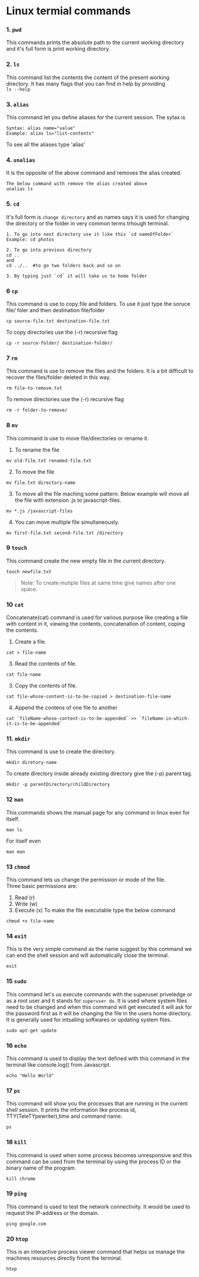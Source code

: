 # Linux termial commands

### 1. `pwd`
This commands prints the absolute path to the current working directory and it's full form is print working directory.

### 2. `ls`
This command list the contents the content of the present working directory. It has many flags that you can find in help by providing<br> `ls --help`

### 3. `alias`
This command let you define aliases for the current session. The sytax is <br>
```
Syntax: alias name="value"
Example: alias ls="list-contents"

```
To see all the aliases type 'alias'

### 4. `unalias`
It is the opposite of the above command and removes the alias created.<br>
```
The below command with remove the alias created above
unalias ls
```

### 5. `cd`
It's full form is `change directory` and as names says it is used for changing the directory or the folder in very common terms trhough terminal.

```
1. To go into next directory use it like this `cd nameOfFolder`
Example: cd photos

2. To go into previous directory
cd .. 
and 
cd ../..  #to go two folders back and so on

3. By typing just `cd` it will take us to home folder

```

### 6 `cp`
This command is use to copy file and folders. To use it just type the soruce file/ foler and then destination file/folder

```
cp source-file.txt destination-file.txt
```
To copy directories use the (-r) recursive flag
```
cp -r source-folder/ destination-folder/
```
### 7 `rm`
This command is use to remove the files and the folders. It is a bit difficult to recover the files/folder deleted in this way.

```
rm file-to-remove.txt
```
To remove directories use the (-r) recursive flag
```
rm -r folder-to-remove/
```
### 8 `mv`
This command is use to move file/directories or rename it.

1. To rename the file
```
mv old-file.txt renamed-file.txt
```
2. To move the file
```
mv file.txt directory-name
```
3. To move all the file maching some pattern. Below example will move all the file with extension .js to javascript-files.
```
mv *.js /javascript-files 
```
4. You can move multiple file simultaneously.
```
mv first-file.txt second-file.txt /directory
```

### 9 `touch`
This command create the new empty file in the current directory.

```
touch newfile.txt
```
> Note: To create mutiple files at same time give names after one space.

### 10 `cat`

Concatenate(cat) command is used for various purpose like creating a file with content in it, viewing the contents, concatenation of content, coping the contents.

1. Create a file.
```
cat > file-name
```
3. Read the contents of file.
```
cat file-name
```
3. Copy the contents of file.
```
cat file-whose-content-is-to-be-copied > destination-file-name
```
4. Append the contens of one file to another
```
cat `fileName-whose-content-is-to-be-appended` >> `fileName-in-which-it-is-to-be-appended`
```

### 11. `mkdir`
This command is use to create the directory.

```
mkdir diretory-name
```
To create directory inside already existing directory give the (-p) parent tag.
```
mkdir -p parentDirectory/childDirectory
```

### 12 `man`
This commands shows the manual page for any command in linux even for itself.

```
man ls
```
For itself even
```
man man
```

### 13 `chmod` 
This command lets us change the permission or mode of the file.<br>
Three basic permissions are:
1. Read (r)
2. Write (w)
3. Execute (x)
To make the file executable type the below command
```
chmod +x file-name

```

### 14 `exit`
This is the very simple command as the name suggest by this command we can end the shell session and will automatically close the terminal.
```
exit
```
### 15 `sudo`
This command let's us execute commands with the superuser priveledge or as a root user and it stands for `superuser do`. It is used where system files need to be changed and when this command will get executed it will ask for the password first as it will be changing the file in the users home directory. It is generally used for intsalling softwares or updating system files.

```
sudo apt-get update 
```

### 16 `echo`
This command is used to display the text defined with this command in the terminal like console.log() from Javascript.

```
echo "Hello World"
```

### 17 `ps`
This command will show you the processes that are running in the current shell session. It prints the information like process id, TTY(TeleTYpewriter),time and command name.

```
ps
```

### 18 `kill`
This command is used when some process becomes unresponsive and this command can be used from the terminal by using the process ID or the binary name of the program.

```
kill chrome
```

### 19 `ping`
This command is used to test the network connectivity. It would be used to request the IP-address or the domain.

```
ping google.com 
```
### 20 `htop`
This is an interactive process viewer command that helps us manage the machines resources directly fromt the terminal.
```
htop
```

